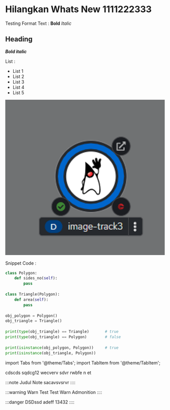 # Hilangkan Whats New 1111222333

Testing Format Text :
**Bold**
*Italic*
## Heading
***Bold italic***

List :
- List 1
- List 2
- List 3
- List 4
- List 5

![pod.png](https://raw.githubusercontent.com/KenniHK/docusaurus_CMS/main/static/img/pod.png)

Snippet Code :

```python
class Polygon:
    def sides_no(self):
        pass

class Triangle(Polygon):
    def area(self):
        pass

obj_polygon = Polygon()
obj_triangle = Triangle()

print(type(obj_triangle) == Triangle)   	# true
print(type(obj_triangle) == Polygon)    	# false

print(isinstance(obj_polygon, Polygon)) 	# true
print(isinstance(obj_triangle, Polygon))
```


import Tabs from '@theme/Tabs'; 
import TabItem from '@theme/TabItem';

<Tabs>
 <TabItem value="wf34ef" label="sdad" default>
      cdscds
      </TabItem>
 <TabItem value="dsqw" label="efewfew">
      sqdcg12
      </TabItem>
 <TabItem value="24e2drf" label="123124">
      wecverv
      </TabItem>
 <TabItem value="dscsvsfvrt" label="21321edwf">
      sdvr
      </TabItem>
 <TabItem value="yr4na" label="fgytkyumn">
      rwbfe n et
      </TabItem>
</Tabs>




:::note Judul Note
sacavsvsrvr
::::


:::warning Warn Test
Test Warn Admonition
::::


:::danger DSDssd
adeff 13432
::::

